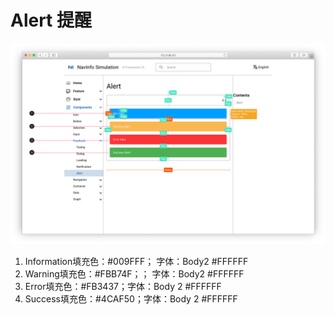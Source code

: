 # Alert 提醒

![UI Framework Alert](/docs/imgs/ns_ui_framework/feedback/Alert.png)

1. Information填充色：#009FFF； 字体：Body2 #FFFFFF
2. Warning填充色：#FBB74F；； 字体：Body2 #FFFFFF
3. Error填充色：#FB3437；字体：Body 2 #FFFFFF
4. Success填充色：#4CAF50；字体：Body 2 #FFFFFF